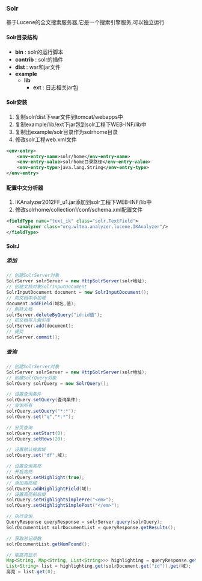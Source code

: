 ### Solr

基于Lucene的全文搜索服务器,它是一个搜索引擎服务,可以独立运行

#### Solr目录结构

+ **bin** : solr的运行脚本
+ **contrib** : solr的插件
+ **dist** : war和jar文件
+ **example**
  + **lib**
    + **ext** : 日志相关jar包

#### Solr安装

1. 复制solr/dist下war文件到tomcat/webapps中
2. 复制example/lib/ext下jar包到solr工程下WEB-INF/lib中
3. 复制出example/solr目录作为solrhome目录
4. 修改solr工程web.xml文件

```xml
<env-entry>
    <env-entry-name>solr/home</env-entry-name>
	<env-entry-value>solrhome目录路径</env-entry-value>
	<env-entry-type>java.lang.String</env-entry-type>
</env-entry>
```

#### 配置中文分析器

1. IKAnalyzer2012FF_u1.jar添加到solr工程下WEB-INF/lib中
2. 修改solrhome/collection1/conf/schema.xml配置文件

```xml
<fieldType name="text_ik" class="solr.TextField">
	<analyzer class="org.wltea.analyzer.lucene.IKAnalyzer"/>
</fieldType>
```

#### SolrJ

##### 添加

```java
// 创建SolrServer对象
SolrServer solrServer = new HttpSolrServer(solr地址);
// 创建文档对象SolrInputDocument
SolrInputDocument document = new SolrInputDocument();
// 向文档中添加域
document.addField(域名,值);
// 删除文档
solrServer.deleteByQuery("id:id值");
// 把文档写入索引库
solrServer.add(document);
// 提交
solrServer.commit();
```

##### 查询

```java
// 创建SolrServer对象
SolrServer solrServer = new HttpSolrServer(solr地址);
// 创建SolrQuery对象
SolrQuery solrQuery = new SolrQuery();

// 设置查询条件
solrQuery.setQuery(查询条件);
// 查询所有
solrQuery.setQuery("*:*");
solrQuery.set("q","*:*");

// 分页查询
solrQuery.setStart(0);
solrQuery.setRows(20);

// 设置默认搜索域
solrQuery.set("df",域);

// 设置查询高亮
// 开启高亮
solrQuery.setHighlight(true);
// 添加高亮域
solrQuery.addHighlightField(域);
// 设置高亮前后缀
solrQuery.setHighlightSimplePre("<em>");
solrQuery.setHighlightSimplePost("</em>");

// 执行查询
QueryResponse queryResponse = solrServer.query(solrQuery);
SolrDocumentList solrDocumentList = queryResponse.getResults();

// 获取总记录数
solrDocumentList.getNumFound();

// 取高亮显示
Map<String, Map<String, List<String>>> highlighting = queryResponse.getHighlighting();
List<String> list = highlighting.get(solrDocument.get("id")).get(域);
高亮 = list.get(0);
```

